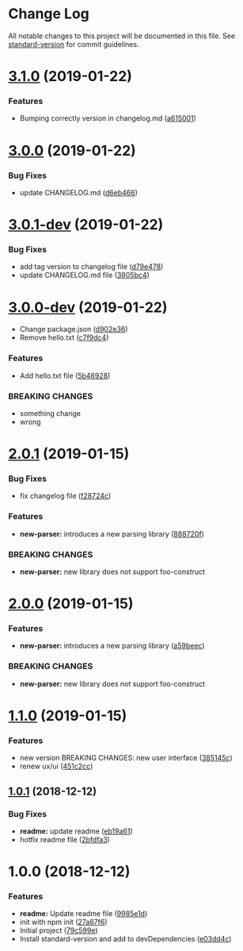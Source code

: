 # Change Log

All notable changes to this project will be documented in this file. See [standard-version](https://github.com/conventional-changelog/standard-version) for commit guidelines.

<a name="3.1.0"></a>
# [3.1.0](https://github.com/zhuongnx/study-release/compare/v3.0.1...v3.1.0) (2019-01-22)


### Features

* Bumping correctly version in changelog.md ([a615001](https://github.com/zhuongnx/study-release/commit/a615001))



<a name="3.0.0"></a>
# [3.0.0](https://github.com/zhuongnx/study-release/compare/v3.0.1-dev...v3.0.0) (2019-01-22)


### Bug Fixes

* update CHANGELOG.md ([d6eb466](https://github.com/zhuongnx/study-release/commit/d6eb466))



<a name="3.0.1-dev"></a>
# [3.0.1-dev](https://github.com/zhuongnx/study-release/compare/v3.0.0-dev...v3.0.1-dev) (2019-01-22)


### Bug Fixes

* add tag version to changelog file ([d79e478](https://github.com/zhuongnx/study-release/commit/d79e478))
* update CHANGELOG.md file ([3805bc4](https://github.com/zhuongnx/study-release/commit/3805bc4))



<a name="3.0.0-dev"></a>
# [3.0.0-dev](https://github.com/zhuongnx/study-release/compare/v2.0.1...v3.0.0-dev) (2019-01-22)


* Change package.json ([d902e36](https://github.com/zhuongnx/study-release/commit/d902e36))
* Remove hello.txt ([c7f9dc4](https://github.com/zhuongnx/study-release/commit/c7f9dc4))


### Features

* Add hello.txt file ([5b46928](https://github.com/zhuongnx/study-release/commit/5b46928))


### BREAKING CHANGES

* something change
* wrong



<a name="2.0.1"></a>
# [2.0.1](https://github.com/zhuongnx/study-release/compare/v2.0.0...v2.0.1) (2019-01-15)


### Bug Fixes

* fix changelog file ([f28724c](https://github.com/zhuongnx/study-release/commit/f28724c))


### Features

* **new-parser:** introduces a new parsing library ([888720f](https://github.com/zhuongnx/study-release/commit/888720f))


### BREAKING CHANGES

* **new-parser:** new library does not support foo-construct



<a name="2.0.0"></a>
# [2.0.0](https://github.com/zhuongnx/study-release/compare/v1.1.0...v2.0.0) (2019-01-15)


### Features

* **new-parser:** introduces a new parsing library ([a59beec](https://github.com/zhuongnx/study-release/commit/a59beec))


### BREAKING CHANGES

* **new-parser:** new library does not support foo-construct



<a name="1.1.0"></a>
# [1.1.0](https://github.com/zhuongnx/study-release/compare/v1.0.1...v1.1.0) (2019-01-15)


### Features

* new version BREAKING CHANGES: new user interface ([385145c](https://github.com/zhuongnx/study-release/commit/385145c))
* renew ux/ui ([451c2cc](https://github.com/zhuongnx/study-release/commit/451c2cc))



<a name="1.0.1"></a>
## [1.0.1](https://github.com/zhuongnx/study-release/compare/v1.0.0...v1.0.1) (2018-12-12)


### Bug Fixes

* **readme:** update readme ([eb19a61](https://github.com/zhuongnx/study-release/commit/eb19a61))
* hotfix readme file ([2bfdfa3](https://github.com/zhuongnx/study-release/commit/2bfdfa3))



<a name="1.0.0"></a>
# 1.0.0 (2018-12-12)


### Features

* **readme:** Update readme file ([9985e1d](https://github.com/zhuongnx/study-release/commit/9985e1d))
* init with npm init ([27a87f6](https://github.com/zhuongnx/study-release/commit/27a87f6))
* Initial project ([79c599e](https://github.com/zhuongnx/study-release/commit/79c599e))
* Install standard-version and add to devDependencies ([e03dd4c](https://github.com/zhuongnx/study-release/commit/e03dd4c))
